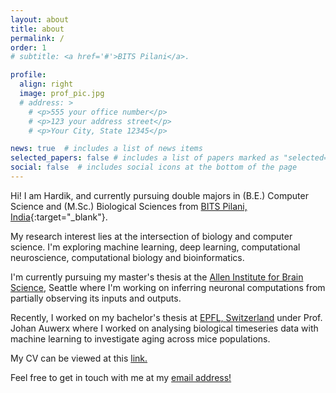 ```yaml
---
layout: about
title: about
permalink: /
order: 1
# subtitle: <a href='#'>BITS Pilani</a>.

profile:
  align: right
  image: prof_pic.jpg
  # address: >
    # <p>555 your office number</p>
    # <p>123 your address street</p>
    # <p>Your City, State 12345</p>

news: true  # includes a list of news items
selected_papers: false # includes a list of papers marked as "selected={true}"
social: false  # includes social icons at the bottom of the page
---
```


Hi! I am Hardik, and currently pursuing double majors in (B.E.) Computer Science and (M.Sc.) Biological Sciences from [BITS Pilani, India](https://www.bits-pilani.ac.in/){:target="\_blank"}.


My research interest lies at the intersection of biology and computer science. I'm exploring machine learning, deep learning, computational neuroscience, computational biology and bioinformatics. 

<!-- Thesis at Allen -->
I'm currently pursuing my master's thesis at the [Allen Institute for Brain Science](https://alleninstitute.org/), Seattle where I'm working on inferring neuronal computations from partially observing its inputs and outputs. 

<!-- Thesis at EPFL -->
Recently, I worked on my bachelor's thesis at [EPFL, Switzerland](https://www.epfl.ch/) under Prof. Johan Auwerx where I worked on analysing biological timeseries data with machine learning to investigate aging across mice populations. 

<!-- NMA TAs -->

<!-- I most recently parcipated at the [Neuromatch Academy](https://www.neuromatchacademy.org/), a summer school on computational neuroscience. I worked on various computational tools and their applications for real-world neuroscience problems. 
I also worked on the [Human Connectome Project (HCP)](https://www.humanconnectome.org/study/hcp-young-adult/data-releases) dataset to analyze neural patterns in face and shape recognition in the human brain.

I previously worked at the [RWTH Aachen University](https://www.rwth-aachen.de/go/id/a/?lidx=1) as a research intern analyzing protein engineering techniques using machine learning tools. Specifically, I explored directed evolution, a method of selection based on natural evolution to filter specific biophysical properties of the proteins. -->

My CV can be viewed at this [link.](https://drive.google.com/file/d/1uW0SW5H9WgGPyJw4GhzgqJLMxQAp85kI/view?usp=sharing)

Feel free to get in touch with me at my [email address!](mailto:hrdk.bhatnagar@gmail.com)
